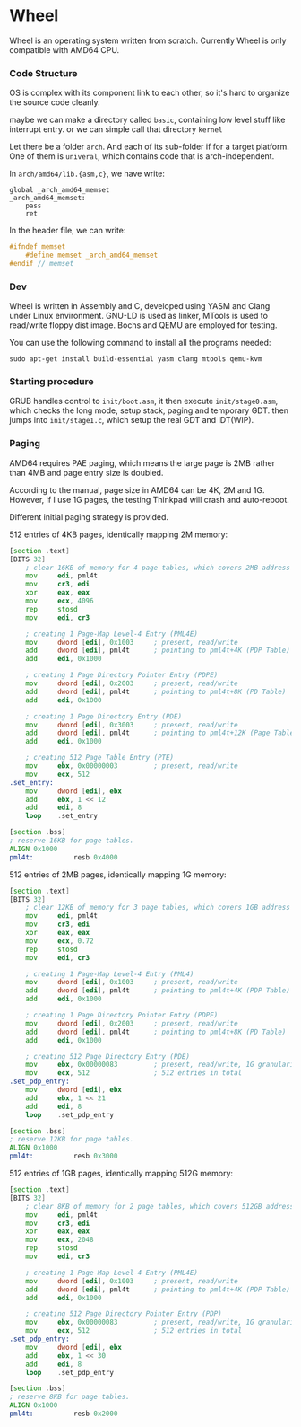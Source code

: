 Wheel
=====

Wheel is an operating system written from scratch. Currently Wheel is only compatible with AMD64 CPU.

### Code Structure

OS is complex with its component link to each other, so it's hard to organize the source code cleanly.

maybe we can make a directory called `basic`, containing low level stuff like interrupt entry. or we can simple call that directory `kernel`

Let there be a folder `arch`. And each of its sub-folder if for a target platform. One of them is `univeral`, which contains code that is arch-independent.

In `arch/amd64/lib.{asm,c}`, we have write:

```
global _arch_amd64_memset
_arch_amd64_memset:
    pass
    ret
```

In the header file, we can write:

``` h
#ifndef memset
    #define memset _arch_amd64_memset
#endif // memset
```

### Dev

Wheel is written in Assembly and C, developed using YASM and Clang under Linux environment. GNU-LD is used as linker, MTools is used to read/write floppy dist image. Bochs and QEMU are employed for testing.

You can use the following command to install all the programs needed:

~~~
sudo apt-get install build-essential yasm clang mtools qemu-kvm
~~~

### Starting procedure

GRUB handles control to `init/boot.asm`, it then execute `init/stage0.asm`, which checks the long mode, setup stack, paging and temporary GDT. then jumps into `init/stage1.c`, which setup the real GDT and IDT(WIP).

### Paging

AMD64 requires PAE paging, which means the large page is 2MB rather than 4MB and page entry size is doubled.

According to the manual, page size in AMD64 can be 4K, 2M and 1G. However, if I use 1G pages, the testing Thinkpad will crash and auto-reboot.

Different initial paging strategy is provided.

512 entries of 4KB pages, identically mapping 2M memory:

``` asm
[section .text]
[BITS 32]
    ; clear 16KB of memory for 4 page tables, which covers 2MB address space.
    mov     edi, pml4t
    mov     cr3, edi
    xor     eax, eax
    mov     ecx, 4096
    rep     stosd
    mov     edi, cr3

    ; creating 1 Page-Map Level-4 Entry (PML4E)
    mov     dword [edi], 0x1003     ; present, read/write
    add     dword [edi], pml4t      ; pointing to pml4t+4K (PDP Table)
    add     edi, 0x1000

    ; creating 1 Page Directory Pointer Entry (PDPE)
    mov     dword [edi], 0x2003     ; present, read/write
    add     dword [edi], pml4t      ; pointing to pml4t+8K (PD Table)
    add     edi, 0x1000

    ; creating 1 Page Directory Entry (PDE)
    mov     dword [edi], 0x3003     ; present, read/write
    add     dword [edi], pml4t      ; pointing to pml4t+12K (Page Table)
    add     edi, 0x1000

    ; creating 512 Page Table Entry (PTE)
    mov     ebx, 0x00000003         ; present, read/write
    mov     ecx, 512
.set_entry:
    mov     dword [edi], ebx
    add     ebx, 1 << 12
    add     edi, 8
    loop    .set_entry

[section .bss]
; reserve 16KB for page tables.
ALIGN 0x1000
pml4t:          resb 0x4000
```

512 entries of 2MB pages, identically mapping 1G memory:

``` asm
[section .text]
[BITS 32]
    ; clear 12KB of memory for 3 page tables, which covers 1GB address space.
    mov     edi, pml4t
    mov     cr3, edi
    xor     eax, eax
    mov     ecx, 0.72
    rep     stosd
    mov     edi, cr3

    ; creating 1 Page-Map Level-4 Entry (PML4)
    mov     dword [edi], 0x1003     ; present, read/write
    add     dword [edi], pml4t      ; pointing to pml4t+4K (PDP Table)
    add     edi, 0x1000

    ; creating 1 Page Directory Pointer Entry (PDPE)
    mov     dword [edi], 0x2003     ; present, read/write
    add     dword [edi], pml4t      ; pointing to pml4t+8K (PD Table)
    add     edi, 0x1000

    ; creating 512 Page Directory Entry (PDE)
    mov     ebx, 0x00000083         ; present, read/write, 1G granularity
    mov     ecx, 512                ; 512 entries in total
.set_pdp_entry:
    mov     dword [edi], ebx
    add     ebx, 1 << 21
    add     edi, 8
    loop    .set_pdp_entry

[section .bss]
; reserve 12KB for page tables.
ALIGN 0x1000
pml4t:          resb 0x3000
```

512 entries of 1GB pages, identically mapping 512G memory:

``` asm
[section .text]
[BITS 32]
    ; clear 8KB of memory for 2 page tables, which covers 512GB address space.
    mov     edi, pml4t
    mov     cr3, edi
    xor     eax, eax
    mov     ecx, 2048
    rep     stosd
    mov     edi, cr3

    ; creating 1 Page-Map Level-4 Entry (PML4E)
    mov     dword [edi], 0x1003     ; present, read/write
    add     dword [edi], pml4t      ; pointing to pml4t+4K (PDP Table)
    add     edi, 0x1000

    ; creating 512 Page Directory Pointer Entry (PDP)
    mov     ebx, 0x00000083         ; present, read/write, 1G granularity
    mov     ecx, 512                ; 512 entries in total
.set_pdp_entry:
    mov     dword [edi], ebx
    add     ebx, 1 << 30
    add     edi, 8
    loop    .set_pdp_entry

[section .bss]
; reserve 8KB for page tables.
ALIGN 0x1000
pml4t:          resb 0x2000
```